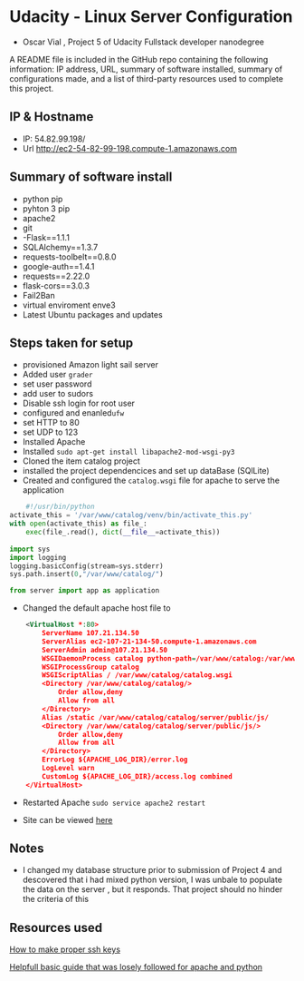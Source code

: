 # Udacity - Linux Server Configuration

* Oscar Vial , Project  5 of Udacity Fullstack developer nanodegree

A README file is included in the GitHub repo containing the following information: IP address, URL, summary of software installed, summary of configurations made, and a list of third-party resources used to complete this project.

## IP & Hostname

 - IP: 54.82.99.198/
 - Url http://ec2-54-82-99-198.compute-1.amazonaws.com


## Summary of software install

* python pip
* pyhton 3 pip
* apache2
* git
* -Flask==1.1.1
* SQLAlchemy==1.3.7
* requests-toolbelt==0.8.0
* google-auth==1.4.1
* requests==2.22.0
* flask-cors==3.0.3
* Fail2Ban
* virtual enviroment enve3
* Latest Ubuntu packages and updates

## Steps taken for setup

* provisioned Amazon light sail server
* Added user `grader` 
* set user password
* add user to sudors
* Disable ssh login for root user
* configured and enanled`ufw`
* set HTTP to 80
* set UDP to 123
* Installed Apache
* Installed `sudo apt-get install libapache2-mod-wsgi-py3` 
* Cloned the item catalog project
* installed the project dependencices and set up dataBase (SQlLite)
* Created and configured the `catalog.wsgi` file for apache to serve the application


``` python
    #!/usr/bin/python
activate_this = '/var/www/catalog/venv/bin/activate_this.py'
with open(activate_this) as file_:
    exec(file_.read(), dict(__file__=activate_this))
    
import sys
import logging
logging.basicConfig(stream=sys.stderr)
sys.path.insert(0,"/var/www/catalog/")

from server import app as application
```

* Changed the default apache host file to 
``` xml
    <VirtualHost *:80>
        ServerName 107.21.134.50
        ServerAlias ec2-107-21-134-50.compute-1.amazonaws.com
        ServerAdmin admin@107.21.134.50
        WSGIDaemonProcess catalog python-path=/var/www/catalog:/var/www/catalog/venv/lib/python2.7/site-packages
        WSGIProcessGroup catalog
        WSGIScriptAlias / /var/www/catalog/catalog.wsgi
        <Directory /var/www/catalog/catalog/>
            Order allow,deny
            Allow from all
        </Directory>
        Alias /static /var/www/catalog/catalog/server/public/js/
        <Directory /var/www/catalog/catalog/server/public/js/>
            Order allow,deny
            Allow from all
        </Directory>
        ErrorLog ${APACHE_LOG_DIR}/error.log
        LogLevel warn
        CustomLog ${APACHE_LOG_DIR}/access.log combined
    </VirtualHost>
```

* Restarted Apache `sudo service apache2 restart`

* Site can be viewed [here](http://54.82.99.198/#/home)

## Notes
* I changed my database structure prior to submission of Project 4 and descovered that i had mixed python version, I was unbale to populate the data on the server , but it responds. That project should no hinder the criteria of this 

## Resources used 
[How to make proper ssh keys](https://www.digitalocean.com/community/questions/ubuntu-16-04-creating-new-user-and-adding-ssh-keys)

[Helpfull basic guide that was losely followed for apache and python](https://medium.com/@esteininger/python-3-5-flask-apache2-mod-wsgi3-on-ubuntu-16-04-67894abf9f70)

